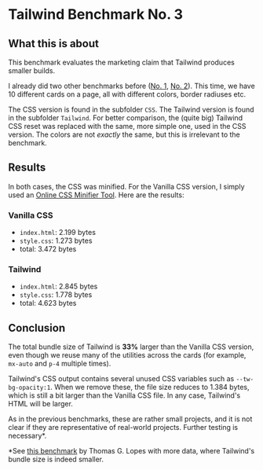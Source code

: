 # Tailwind Benchmark No. 3

## What this is about

This benchmark evaluates the marketing claim that Tailwind produces smaller builds.

I already did two other benchmarks before ([No. 1](https://github.com/ScriptRaccoon/tailwind-benchmark), [No. 2](https://github.com/ScriptRaccoon/tailwind-benchmark-2)). This time, we have 10 different cards on a page, all with different colors, border radiuses etc.

The CSS version is found in the subfolder `CSS`. The Tailwind version is found in the subfolder `Tailwind`. For better comparison, the (quite big) Tailwind CSS reset was replaced with the same, more simple one, used in the CSS version. The colors are not _exactly_ the same, but this is irrelevant to the benchmark.

## Results

In both cases, the CSS was minified. For the Vanilla CSS version, I simply used an [Online CSS Minifier Tool](https://www.toptal.com/developers/cssminifier). Here are the results:

### Vanilla CSS

-   `index.html`: 2.199 bytes
-   `style.css`: 1.273 bytes
-   total: 3.472 bytes

### Tailwind

-   `index.html`: 2.845 bytes
-   `style.css`: 1.778 bytes
-   total: 4.623 bytes

## Conclusion

The total bundle size of Tailwind is **33%** larger than the Vanilla CSS version, even though we reuse many of the utilities across the cards (for example, `mx-auto` and `p-4` multiple times).

Tailwind's CSS output contains several unused CSS variables such as `--tw-bg-opacity:1`. When we remove these, the file size reduces to 1.384 bytes, which is still a bit larger than the Vanilla CSS file. In any case, Tailwind's HTML will be larger.

As in the previous benchmarks, these are rather small projects, and it is not clear if they are representative of real-world projects. Further testing is necessary\*.

\*See [this benchmark](https://github.com/TGlide/tailwind-benchmark) by Thomas G. Lopes with more data, where Tailwind's bundle size is indeed smaller.
